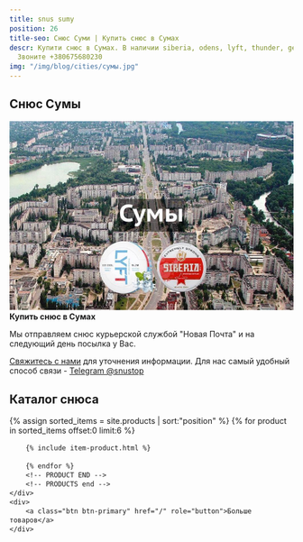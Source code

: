 ```yaml
---
title: snus sumy
position: 26
title-seo: Снюс Суми | Купить снюс в Сумах
descr: Купити снюс в Сумах. В наличии siberia, odens, lyft, thunder, general и другие.
  Звоните +380675680230
img: "/img/blog/cities/сумы.jpg"
---
```


<section class="mb-4">
	<h1>Снюс Сумы</h1>
	<div class="row">
		<div class="col-md-7">
			<img class="img-fluid" src="/img/blog/cities/сумы.jpg" alt="Снюс в Сумах">
		</div>
		<div class="col-md-5">
			<strong>Купить снюс в Сумах</strong>
			<p>Мы отправляем снюс курьерской службой "Новая Почта" и на следующий день посылка у Вас.</p>
			<p><a href="#contactModal" data-toggle="modal" data-target="#contactModal">Свяжитесь с нами</a> для уточнения информации. Для нас самый удобный способ связи - <a href="//t.me/snustop" target="_blank" title="Telegram"><i class="icon-telegram"></i>Telegram @snustop</a></p>
		</div>
	</div>
</section>

<section class="mb-4">
	<h2>Каталог снюса</h2>
	<div class="row">
		<!-- PRODUCTS start -->
		<!-- PRODUCT START -->
		{% assign sorted_items = site.products | sort:"position" %}
		{% for product in sorted_items offset:0 limit:6 %}
		
		{% include item-product.html %}

		{% endfor %}
		<!-- PRODUCT END -->
		<!-- PRODUCTS end -->
	</div>
	<div>
		<a class="btn btn-primary" href="/" role="button">Больше товаров</a>
	</div>
</section>

